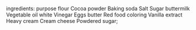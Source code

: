 ingredients:
purpose flour
Cocoa powder
Baking soda
Salt
Sugar
buttermilk
Vegetable oil
white Vinegar
Eggs
butter
Red food coloring
Vanilla extract
Heavy cream
Cream cheese
Powdered sugar;